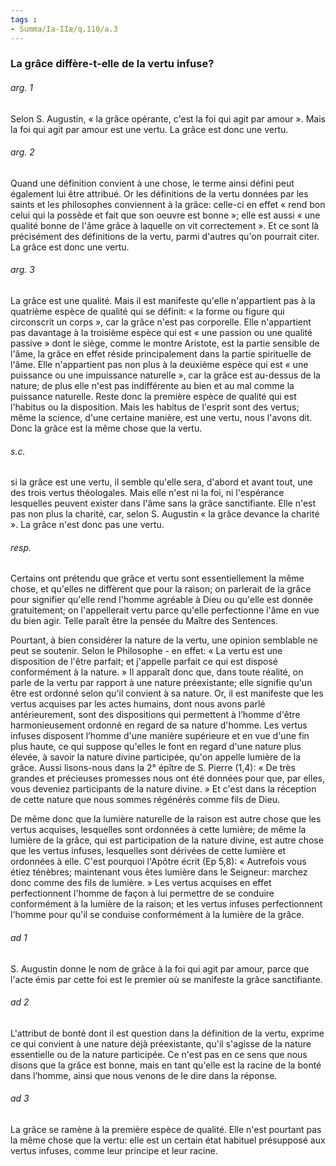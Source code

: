 ```yaml
---
tags : 
- Summa/Ia-IIæ/q.110/a.3
---
```


### La grâce diffère-t-elle de la vertu infuse?

###### arg. 1
Selon S. Augustin, « la grâce opérante, c'est la foi qui agit par amour ». Mais la foi qui agit par amour est une vertu. La grâce est donc une vertu. 

###### arg. 2
Quand une définition convient à une chose, le terme ainsi défini peut également lui être attribué. Or les définitions de la vertu données par les saints et les philosophes conviennent à la grâce: celle-ci en effet « rend bon celui qui la possède et fait que son oeuvre est bonne »; elle est aussi « une qualité bonne de l'âme grâce à laquelle on vit correctement ». Et ce sont là précisément des définitions de la vertu, parmi d'autres qu'on pourrait citer. La grâce est donc une vertu. 

###### arg. 3
La grâce est une qualité. Mais il est manifeste qu'elle n'appartient pas à la quatrième espèce de qualité qui se définit: « la forme ou figure qui circonscrit un corps », car la grâce n'est pas corporelle. Elle n'appartient pas davantage à la troisième espèce qui est « une passion ou une qualité passive » dont le siège, comme le montre Aristote, est la partie sensible de l'âme, la grâce en effet réside principalement dans la partie spirituelle de l'âme. Elle n'appartient pas non plus à la deuxième espèce qui est « une puissance ou une impuissance naturelle », car la grâce est au-dessus de la nature; de plus elle n'est pas indifférente au bien et au mal comme la puissance naturelle. Reste donc la première espèce de qualité qui est l'habitus ou la disposition. Mais les habitus de l'esprit sont des vertus; même la science, d'une certaine manière, est une vertu, nous l'avons dit. Donc la grâce est la même chose que la vertu. 

###### s.c.
si la grâce est une vertu, il semble qu'elle sera, d'abord et avant tout, une des trois vertus théologales. Mais elle n'est ni la foi, ni l'espérance lesquelles peuvent exister dans l'âme sans la grâce sanctifiante. Elle n'est pas non plus la charité, car, selon S. Augustin « la grâce devance la charité ». La grâce n'est donc pas une vertu. 

###### resp.
Certains ont prétendu que grâce et vertu sont essentiellement la même chose, et qu'elles ne diffèrent que pour la raison; on parlerait de la grâce pour signifier qu'elle rend l'homme agréable à Dieu ou qu'elle est donnée gratuitement; on l'appellerait vertu parce qu'elle perfectionne l'âme en vue du bien agir. Telle paraît être la pensée du Maître des Sentences. 

Pourtant, à bien considérer la nature de la vertu, une opinion semblable ne peut se soutenir. Selon le Philosophe - en effet: « La vertu est une disposition de l'être parfait; et j'appelle parfait ce qui est disposé conformément à la nature. » Il apparaît donc que, dans toute réalité, on parle de la vertu par rapport à une nature préexistante; elle signifie qu'un être est ordonné selon qu'il convient à sa nature. Or, il est manifeste que les vertus acquises par les actes humains, dont nous avons parlé antérieurement, sont des dispositions qui permettent à l’homme d'être harmonieusement ordonné en regard de sa nature d'homme. Les vertus infuses disposent l’homme d'une manière supérieure et en vue d'une fin plus haute, ce qui suppose qu'elles le font en regard d'une nature plus élevée, à savoir la nature divine participée, qu'on appelle lumière de la grâce. Aussi lisons-nous dans la 2° épître de S. Pierre (1,4): « De très grandes et précieuses promesses nous ont été données pour que, par elles, vous deveniez participants de la nature divine. » Et c'est dans la réception de cette nature que nous sommes régénérés comme fils de Dieu. 

De même donc que la lumière naturelle de la raison est autre chose que les vertus acquises, lesquelles sont ordonnées à cette lumière; de même la lumière de la grâce, qui est participation de la nature divine, est autre chose que les vertus infuses, lesquelles sont dérivées de cette lumière et ordonnées à elle. C'est pourquoi l'Apôtre écrit (Ep 5,8): « Autrefois vous étiez ténèbres; maintenant vous êtes lumière dans le Seigneur: marchez donc comme des fils de lumière. » Les vertus acquises en effet perfectionnent l'homme de façon à lui permettre de se conduire conformément à la lumière de la raison; et les vertus infuses perfectionnent l'homme pour qu'il se conduise conformément à la lumière de la grâce. 

###### ad 1
S. Augustin donne le nom de grâce à la foi qui agit par amour, parce que l'acte émis par cette foi est le premier où se manifeste la grâce sanctifiante. 

###### ad 2
L'attribut de bonté dont il est question dans la définition de la vertu, exprime ce qui convient à une nature déjà préexistante, qu'il s'agisse de la nature essentielle ou de la nature participée. Ce n'est pas en ce sens que nous disons que la grâce est bonne, mais en tant qu'elle est la racine de la bonté dans l’homme, ainsi que nous venons de le dire dans la réponse. 

###### ad 3
La grâce se ramène à la première espèce de qualité. Elle n'est pourtant pas la même chose que la vertu: elle est un certain état habituel présupposé aux vertus infuses, comme leur principe et leur racine. 


